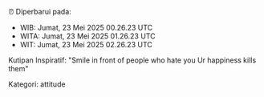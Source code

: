 ⏰ Diperbarui pada:
- WIB: Jumat, 23 Mei 2025 00.26.23 UTC
- WITA: Jumat, 23 Mei 2025 01.26.23 UTC
- WIT: Jumat, 23 Mei 2025 02.26.23 UTC

Kutipan Inspiratif:
"Smile in front of people who hate you Ur happiness kills them"


Kategori: attitude

